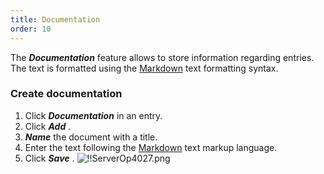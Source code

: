 ```yaml
---
title: Documentation
order: 10
---
```

The ***Documentation*** feature allows to store information regarding entries. The text is formatted using the [Markdown](/server/web-interface/vault/entries/entry-section/documentation/quick-guide-markdown/) text formatting syntax.  

### Create documentation 
1. Click ***Documentation*** in an entry. 
1. Click ***Add*** . 
1. ***Name*** the document with a title. 
1. Enter the text following the [Markdown](/server/web-interface/vault/entries/entry-section/documentation/quick-guide-markdown/) text markup language. 
1. Click ***Save*** . 
![!!ServerOp4027.png](/img/en/server/ServerOp4027.png) 
